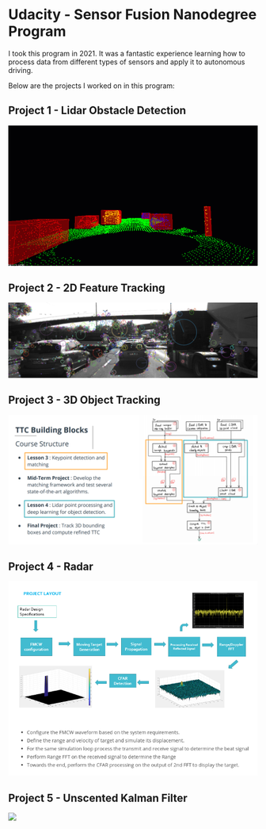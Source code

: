 # Udacity - Sensor Fusion Nanodegree Program

I took this program in 2021. It was a fantastic experience learning how to process data from different types of sensors and apply it to autonomous driving. 

Below are the projects I worked on in this program:

## Project 1 - Lidar Obstacle Detection

<img src="Project_1_Lidar_Obstacle_Detection/media/ObstacleDetectionFPS.gif" width="600">

## Project 2 - 2D Feature Tracking

<img src="Project_2_2D_Feature_Tracking/images/keypoints.png" width="600">

## Project 3 - 3D Object Tracking

<img src="Project_3_3D_Object_Tracking/images/course_code_structure.png" width="600">

## Project 4 - Radar

<img src="Project_4_Radar_Target_Generation_And_Detection/figures/radar_project_overview.png" width="600">

## Project 5 - Unscented Kalman Filter

<img src="Project_5_Unscented_Kalman_Filter/media/ukf_highway_tracked.gif" width="600">
